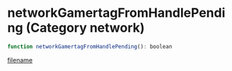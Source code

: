 # networkGamertagFromHandlePending (Category network)

```js
function networkGamertagFromHandlePending(): boolean
```

[filename](networkGamertagFromHandlePending_m.md ':include')